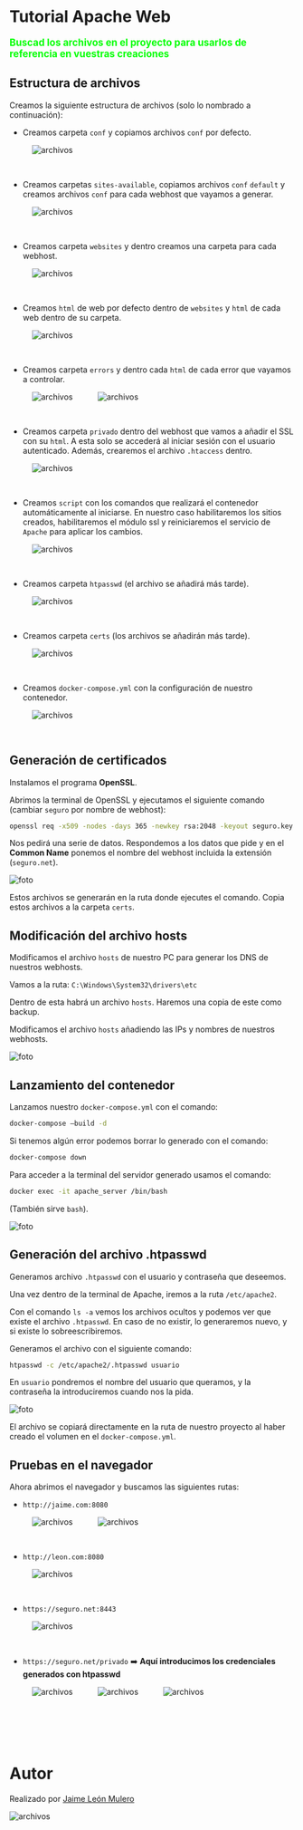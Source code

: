 # Tutorial Apache Web

<span style="color:lime; font-size:17px"> **Buscad los archivos en el proyecto para usarlos de referencia en vuestras creaciones**

## Estructura de archivos

Creamos la siguiente estructura de archivos (solo lo nombrado a continuación):

- Creamos carpeta `conf` y copiamos archivos `conf` por defecto.

<img src="./images/carpetaConfDefault.png" alt="archivos" style="padding-left:40px; padding-bottom:30px">

- Creamos carpetas `sites-available`, copiamos archivos `conf` `default` y creamos archivos `conf` para cada webhost que vayamos a generar.

<img src="./images/carpetaSitesAvailable.png" alt="archivos" style="padding-left:40px; padding-bottom:30px">

- Creamos carpeta `websites` y dentro creamos una carpeta para cada webhost.

<img src="./images/carpetaWebsites.png" alt="archivos" style="padding-left:40px; padding-bottom:30px">

- Creamos `html` de web por defecto dentro de `websites` y `html` de cada web dentro de su carpeta.

<img src="./images/webhostDefault.png" alt="archivos" style="padding-left:40px; padding-bottom:30px">

- Creamos carpeta `errors` y dentro cada `html` de cada error que vayamos a controlar.

<img src="./images/carpetaErrors.png" alt="archivos" style="padding-left:40px; padding-bottom:10px">

<img src="./images/errorHtml.png" alt="archivos" style="padding-left:40px; padding-bottom:30px">

- Creamos carpeta `privado` dentro del webhost que vamos a añadir el SSL con su `html`. A esta solo se accederá al iniciar sesión con el usuario autenticado. Además, crearemos el archivo `.htaccess` dentro.

<img src="./images/websitePrivado.png" alt="archivos" style="padding-left:40px; padding-bottom:30px">

- Creamos `script` con los comandos que realizará el contenedor automáticamente al iniciarse. En nuestro caso habilitaremos los sitios creados, habilitaremos el módulo ssl y reiniciaremos el servicio de `Apache` para aplicar los cambios.

<img src="./images/script.png" alt="archivos" style="padding-left:40px; padding-bottom:30px">


- Creamos carpeta `htpasswd` (el archivo se añadirá más tarde).

<img src="./images/carpetaHtpasswd.png" alt="archivos" style="padding-left:40px; padding-bottom:30px">

- Creamos carpeta `certs` (los archivos se añadirán más tarde).

<img src="./images/carpetaCerts.png" alt="archivos" style="padding-left:40px; padding-bottom:30px">

- Creamos `docker-compose.yml` con la configuración de nuestro contenedor.

<img src="./images/docker-compose.png" alt="archivos" style="padding-left:40px; padding-bottom:30px">


## Generación de certificados

Instalamos el programa **OpenSSL**.

Abrimos la terminal de OpenSSL y ejecutamos el siguiente comando (cambiar `seguro` por nombre de webhost):

```bash
openssl req -x509 -nodes -days 365 -newkey rsa:2048 -keyout seguro.key -out seguro.crt
```

Nos pedirá una serie de datos. Respondemos a los datos que pide y en el **Common Name** ponemos el nombre del webhost incluida la extensión (`seguro.net`).

![foto](./images/certificados.png)

Estos archivos se generarán en la ruta donde ejecutes el comando. Copia estos archivos a la carpeta `certs`.

## Modificación del archivo hosts

Modificamos el archivo `hosts` de nuestro PC para generar los DNS de nuestros webhosts.

Vamos a la ruta: `C:\Windows\System32\drivers\etc`

Dentro de esta habrá un archivo `hosts`. Haremos una copia de este como backup.

Modificamos el archivo `hosts` añadiendo las IPs y nombres de nuestros webhosts.

![foto](./images/archivoHosts.png)

## Lanzamiento del contenedor

Lanzamos nuestro `docker-compose.yml` con el comando:

```bash
docker-compose –build -d
```

Si tenemos algún error podemos borrar lo generado con el comando:

```bash
docker-compose down
```

Para acceder a la terminal del servidor generado usamos el comando:

```bash
docker exec -it apache_server /bin/bash
```

(También sirve `bash`).

![foto](./images/comandosDocker.png)

## Generación del archivo .htpasswd

Generamos archivo `.htpasswd` con el usuario y contraseña que deseemos.

Una vez dentro de la terminal de Apache, iremos a la ruta `/etc/apache2`.

Con el comando `ls -a` vemos los archivos ocultos y podemos ver que existe el archivo `.htpasswd`. En caso de no existir, lo generaremos nuevo, y si existe lo sobreescribiremos.

Generamos el archivo con el siguiente comando:

```bash
htpasswd -c /etc/apache2/.htpasswd usuario
```

En `usuario` pondremos el nombre del usuario que queramos, y la contraseña la introduciremos cuando nos la pida.

![foto](./images/htpasswd.png)

El archivo se copiará directamente en la ruta de nuestro proyecto al haber creado el volumen en el `docker-compose.yml`.

## Pruebas en el navegador

Ahora abrimos el navegador y buscamos las siguientes rutas:

- `http://jaime.com:8080`

<img src="./images/jaime.com.png" alt="archivos" style="padding-left:40px; padding-bottom:10px">

<img src="./images/jaime.com-error404.png" alt="archivos" style="padding-left:40px; padding-bottom:30px">

- `http://leon.com:8080`

<img src="./images/leon.com.png" alt="archivos" style="padding-left:40px; padding-bottom:30px">

- `https://seguro.net:8443`

<img src="./images/seguro.net.png" alt="archivos" style="padding-left:40px; padding-bottom:30px">

- `https://seguro.net/privado` ➡️ **Aquí introducimos los credenciales generados con htpasswd**

<img src="./images/loginPrivado.png" alt="archivos" style="padding-left:40px; padding-bottom:10px">

<img src="./images/seguro.net-privado.png" alt="archivos" style="padding-left:40px; padding-bottom:10px">

<img src="./images/seguro.net-error401.png" alt="archivos" style="padding-left:40px; padding-bottom:80px">

# Autor

Realizado por [Jaime León Mulero](https://github.com/jaimeleon10)

<img src="./images/fondoJaime.png" alt="archivos">
